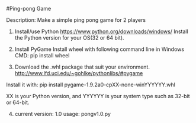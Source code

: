 #Ping-pong Game

Description:
Make a simple ping pong game for 2 players

1. Install/use Python
https://www.python.org/downloads/windows/
Install the Python version for your OS(32 or 64 bit).

2. Install PyGame
Install wheel with following command line in Windows CMD:
pip install wheel

3. Download the .whl package that suit your environment.
http://www.lfd.uci.edu/~gohlke/pythonlibs/#pygame

Install it with: 
pip install pygame-1.9.2a0-cpXX-none-winYYYYYY.whl

XX is your Python version, and YYYYYY is your system type such as 32-bit or 64-bit.

4. current version: 1.0
usage: 
pongv1.0.py

